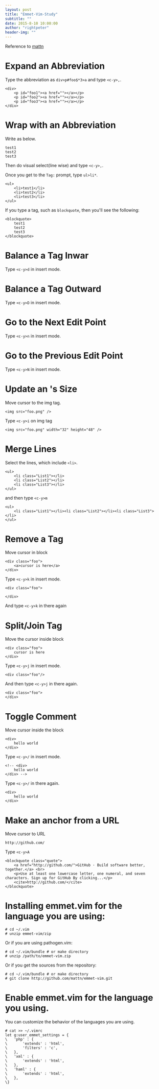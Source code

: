 ```yaml
---
layout: post
title: "Emmet-Vim-Study"
subtitle: ""
date: 2015-8-10 10:00:00
author: "rightpeter"
header-img: ""
---
```


Reference to [mattn](https://raw.githubusercontent.com/mattn/emmet-vim/master/TUTORIAL)

# Expand an Abbreviation

Type the abbreviation as `div>p#foo$*3>a` and type `<c-y>,`.

    <div>
        <p id="foo1"><a href=""></a></p>
        <p id="foo2"><a href=""></a></p>
        <p id="foo3"><a href=""></a></p>
    </div>

# Wrap with an Abbreviation

Write as below.

    test1
    test2
    test3

Then do visual select(line wise) and type `<c-y>,`.

Once you get to the `Tag:` prompt, type `ul>li*`.

    <ul>
        <li>test1</li>
        <li>test2</li>
        <li>test3</li>
    </ul>

If you type a tag, such as `blockquote`, then you'll see the following:

    <blockquote>
        test1
        test2
        test3
    </blockquote>

# Balance a Tag Inwar

Type `<c-y>d` in insert mode.

# Balance a Tag Outward

Type `<c-y>D` in insert mode.

# Go to the Next Edit Point

Type `<c-y>n` in insert mode.

# Go to the Previous Edit Point

Type `<c-y>N` in insert mode.

# Update an <img>'s Size

Move cursor to the img tag.

    <img src="foo.png" />

Type `<c-y>i` on img tag

    <img src="foo.png" width="32" height="48" />

# Merge Lines

Select the lines, which include `<li>`.

    <ul>
        <li class="List1"></li>
        <li class="List2"></li>
        <li class="List3"></li>
    </ul>

and then type `<c-y>m`

    <ul>
        <li class="List1"></li><li class="List2"></li><li class="List3"></li>
    </ul>

# Remove a Tag

Move cursor in block

    <div class="foo">
        <a>cursor is here</a>
    </div>

Type `<c-y>k` in insert mode.

    <div class="foo">
        
    </div>

And type `<c-y>k` in there again

    
# Split/Join Tag

Move the cursor inside block

    <div class="foo">
        cursor is here
    </div>

Type `<c-y>j` in insert mode.

    <div class="foo"/>

And then type `<c-y>j` in there again.

    <div class="foo">
    </div>

# Toggle Comment

Move cursor inside the block

    <div>
        hello world
    </div>

Type `<c-y>/` in insert mode.

    <!-- <div>
        hello world
    </div> -->

Type `<c-y>/` in there again.

    <div>
        hello world
    </div>

# Make an anchor from a URL

Move cursor to URL

    http://github.com/

Type `<c-y>A`

    <blockquote class="quote">
        <a href="http://github.com/">GitHub · Build software better, together.</a> <br>
        <p>Use at least one lowercase letter, one numeral, and seven characters. Sign up for GitHub By clicking...</p>
        <cite>http://github.com/</cite>
    </blockquote>

# Installing emmet.vim for the language you are using:

    # cd ~/.vim
    # unzip emmet-vim/zip

Or if you are using pathogen.vim:

    # cd ~/.vim/bundle # or make directory
    # unzip /path/to/emmet-vim.zip

Or if you get the sources from the repository:

    # cd ~/.vim/bundle # or make directory
    # git clone http://github.com/mattn/emmet-vim.git

# Enable emmet.vim for the language you using.

You can customize the behavior of the languages you are using.

    # cat >> ~/.vimrc
    let g:user_emmet_settings = {
    \   'php' : {
    \       'extends' : 'html',
    \       'filters' : 'c',
    \   },
    \   'xml' : {
    \       'extends' : 'html',
    \   },
    \   'haml' : {
    \       'extends' : 'html',
    \   },
    \}
